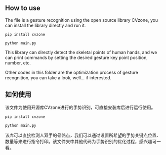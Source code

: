 ## How to use

The file is a gesture recognition using the open source library CVzone, you can install the library directly and run it.

`pip install cvzone`

`python main.py`

This library can directly detect the skeletal points of human hands, and we can print commands by setting the desired gesture key point position, number, etc.

Other codes in this folder are the optimization process of gesture recognition, you can take a look, well... if interested.


## 如何使用

该文件为使用开源库CVzone进行的手势识别，可直接安装库后进行运行使用。

`pip install cvzone`

`python main.py`

该库可以直接检测人双手的骨骼点，我们可以通过设置所希望的手势关键点位置、数量等来进行指令打印。该文件夹中其他代码为手势识别的优化过程，感兴趣可一看。

